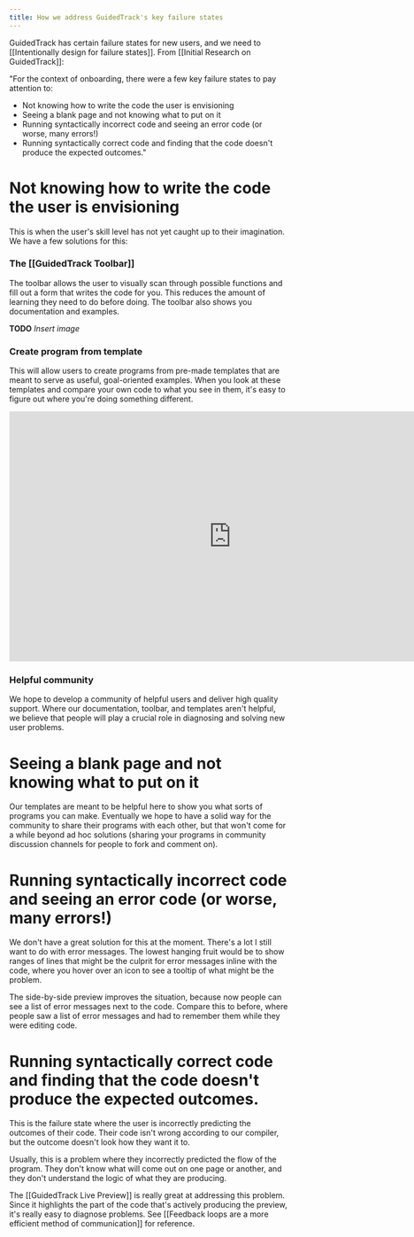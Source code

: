 ```yaml
---
title: How we address GuidedTrack's key failure states
---
```

GuidedTrack has certain failure states for new users, and we need to [[Intentionally design for failure states]]. From [[Initial Research on GuidedTrack]]:

"For the context of onboarding, there were a few key failure states to pay attention to:

* Not knowing how to write the code the user is envisioning
* Seeing a blank page and not knowing what to put on it
* Running syntactically incorrect code and seeing an error code (or worse, many errors!)
* Running syntactically correct code and finding that the code doesn't produce the expected outcomes."

# Not knowing how to write the code the user is envisioning

This is when the user's skill level has not yet caught up to their imagination. We have a few solutions for this:

### The [[GuidedTrack Toolbar]]

The toolbar allows the user to visually scan through possible functions and fill out a form that writes the code for you. This reduces the amount of learning they need to do before doing. The toolbar also shows you documentation and examples.

**TODO** *Insert image*

### Create program from template

This will allow users to create programs from pre-made templates that are meant to serve as useful, goal-oriented examples. When you look at these templates and compare your own code to what you see in them, it's easy to figure out where you're doing something different.

<iframe style="border: 1px solid rgba(0, 0, 0, 0.1);" width="800" height="450" src="https://www.figma.com/embed?embed_host=share&url=https%3A%2F%2Fwww.figma.com%2Fproto%2FPjM45aimEKf0vYoIpNgq1j%2FCreate-Program-from-Template-Mockup%3Fnode-id%3D17%253A2%26scaling%3Dmin-zoom" allowfullscreen></iframe>

### Helpful community

We hope to develop a community of helpful users and deliver high quality support. Where our documentation, toolbar, and templates aren't helpful, we believe that people will play a crucial role in diagnosing and solving new user problems.

# Seeing a blank page and not knowing what to put on it

Our templates are meant to be helpful here to show you what sorts of programs you can make. Eventually we hope to have a solid way for the community to share their programs with each other, but that won't come for a while beyond ad hoc solutions (sharing your programs in community discussion channels for people to fork and comment on).

# Running syntactically incorrect code and seeing an error code (or worse, many errors!)

We don't have a great solution for this at the moment. There's a lot I still want to do with error messages. The lowest hanging fruit would be to show ranges of lines that might be the culprit for error messages inline with the code, where you hover over an icon to see a tooltip of what might be the problem.

The side-by-side preview improves the situation, because now people can see a list of error messages next to the code. Compare this to before, where people saw a list of error messages and had to remember them while they were editing code.

# Running syntactically correct code and finding that the code doesn't produce the expected outcomes.

This is the failure state where the user is incorrectly predicting the outcomes of their code. Their code isn't wrong according to our compiler, but the outcome doesn't look how they want it to.

Usually, this is a problem where they incorrectly predicted the flow of the program. They don't know what will come out on one page or another, and they don't understand the logic of what they are producing.

The [[GuidedTrack Live Preview]] is really great at addressing this problem. Since it highlights the part of the code that's actively producing the preview, it's really easy to diagnose problems. See [[Feedback loops are a more efficient method of communication]] for reference.